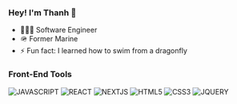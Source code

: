 ### Hey! I'm Thanh 👋

- 🧑🏽‍💻 Software Engineer
- 🪖 Former Marine
- ⚡ Fun fact: I learned how to swim from a dragonfly

### Front-End Tools
![JAVASCRIPT](https://img.shields.io/badge/JavaScript-323330?style=for-the-badge&logo=javascript&logoColor=F7DF1E)
![REACT](https://img.shields.io/badge/React-20232A?style=for-the-badge&logo=react&logoColor=61DAFB)
![NEXTJS](https://img.shields.io/badge/next.js-000000?style=for-the-badge&logo=nextdotjs&logoColor=white)
![HTML5](https://img.shields.io/badge/HTML5-E34F26?style=for-the-badge&logo=html5&logoColor=white)
![CSS3](https://img.shields.io/badge/CSS3-1572B6?style=for-the-badge&logo=css3&logoColor=white)
![JQUERY](https://img.shields.io/badge/jQuery-0769AD?style=for-the-badge&logo=jquery&logoColor=white)
